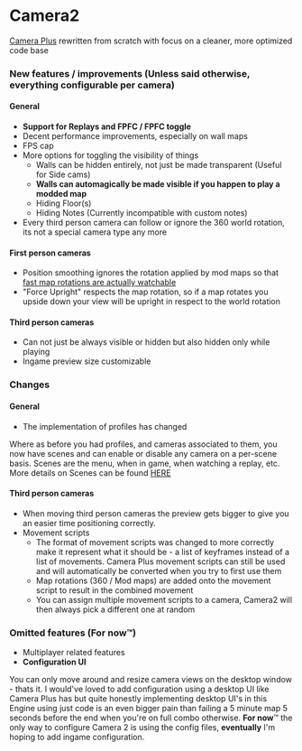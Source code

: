 # Camera2

[Camera Plus](https://github.com/Snow1226/CameraPlus) rewritten from scratch with focus on a cleaner, more optimized code base

### New features / improvements (Unless said otherwise, everything configurable per camera)

#### General
- **Support for Replays and FPFC / FPFC toggle**
- Decent performance improvements, especially on wall maps
- FPS cap
- More options for toggling the visibility of things
	- Walls can be hidden entirely, not just be made transparent (Useful for Side cams)
	- **Walls can automagically be made visible if you happen to play a modded map**
	- Hiding Floor(s)
	- Hiding Notes (Currently incompatible with custom notes)
- Every third person camera can follow or ignore the 360 world rotation, its not a special camera type any more

#### First person cameras
- Position smoothing ignores the rotation applied by mod maps so that [fast map rotations are actually watchable](https://www.youtube.com/watch?v=yjbFchHnZ74)
- "Force Upright" respects the map rotation, so if a map rotates you upside down your view will be upright in respect to the world rotation

#### Third person cameras
- Can not just be always visible or hidden but also hidden only while playing
- Ingame preview size customizable

### Changes

#### General
- The implementation of profiles has changed

Where as before you had profiles, and cameras associated to them, you now have scenes and can enable or disable any camera on a per-scene basis. Scenes are the menu, when in game, when watching a replay, etc. More details on Scenes can be found [HERE](#TODO_im_dumb)

#### Third person cameras
- When moving third person cameras the preview gets bigger to give you an easier time positioning correctly.
- Movement scripts
	- The format of movement scripts was changed to more correctly make it represent what it should be - a list of keyframes instead of a list of movements. Camera Plus movement scripts can still be used and will automatically be converted when you try to first use them
	- Map rotations (360 / Mod maps) are added onto the movement script to result in the combined movement
	- You can assign multiple movement scripts to a camera, Camera2 will then always pick a different one at random

### Omitted features (For now™)
- Multiplayer related features
- **Configuration UI**

You can only move around and resize camera views on the desktop window - thats it. I would've loved to add configuration using a desktop UI like Camera Plus has but quite honestly implementing desktop UI's in this Engine using just code is an even bigger pain than failing a 5 minute map 5 seconds before the end when you're on full combo otherwise. **For now**™ the only way to configure Camera 2 is using the config files, **eventually** I'm hoping to add ingame configuration.